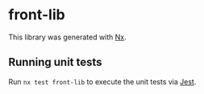 # front-lib

This library was generated with [Nx](https://nx.dev).

## Running unit tests

Run `nx test front-lib` to execute the unit tests via [Jest](https://jestjs.io).
